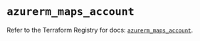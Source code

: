# `azurerm_maps_account`

Refer to the Terraform Registry for docs: [`azurerm_maps_account`](https://registry.terraform.io/providers/hashicorp/azurerm/2.99.0/docs/resources/maps_account).
